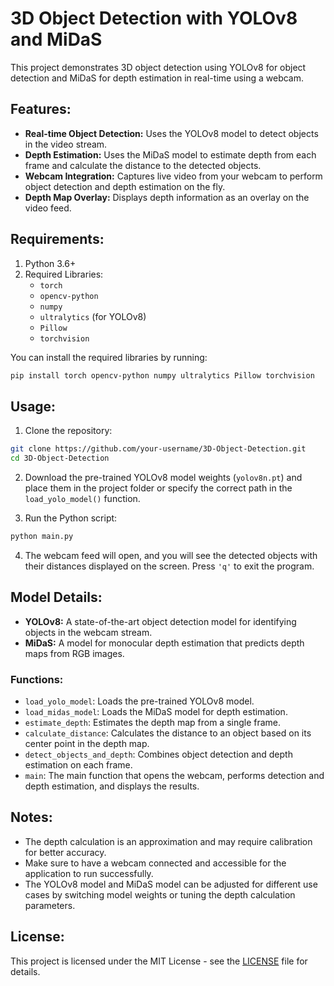 # 3D Object Detection with YOLOv8 and MiDaS

This project demonstrates 3D object detection using YOLOv8 for object detection and MiDaS for depth estimation in real-time using a webcam.

## Features:
- **Real-time Object Detection:** Uses the YOLOv8 model to detect objects in the video stream.
- **Depth Estimation:** Uses the MiDaS model to estimate depth from each frame and calculate the distance to the detected objects.
- **Webcam Integration:** Captures live video from your webcam to perform object detection and depth estimation on the fly.
- **Depth Map Overlay:** Displays depth information as an overlay on the video feed.

## Requirements:
1. Python 3.6+
2. Required Libraries:
   - `torch`
   - `opencv-python`
   - `numpy`
   - `ultralytics` (for YOLOv8)
   - `Pillow`
   - `torchvision`

You can install the required libraries by running:

```bash
pip install torch opencv-python numpy ultralytics Pillow torchvision
```

## Usage:

1. Clone the repository:

```bash
git clone https://github.com/your-username/3D-Object-Detection.git
cd 3D-Object-Detection
```

2. Download the pre-trained YOLOv8 model weights (`yolov8n.pt`) and place them in the project folder or specify the correct path in the `load_yolo_model()` function.

3. Run the Python script:

```bash
python main.py
```

4. The webcam feed will open, and you will see the detected objects with their distances displayed on the screen. Press `'q'` to exit the program.

## Model Details:

- **YOLOv8:** A state-of-the-art object detection model for identifying objects in the webcam stream.
- **MiDaS:** A model for monocular depth estimation that predicts depth maps from RGB images.

### Functions:
- `load_yolo_model`: Loads the pre-trained YOLOv8 model.
- `load_midas_model`: Loads the MiDaS model for depth estimation.
- `estimate_depth`: Estimates the depth map from a single frame.
- `calculate_distance`: Calculates the distance to an object based on its center point in the depth map.
- `detect_objects_and_depth`: Combines object detection and depth estimation on each frame.
- `main`: The main function that opens the webcam, performs detection and depth estimation, and displays the results.

## Notes:
- The depth calculation is an approximation and may require calibration for better accuracy.
- Make sure to have a webcam connected and accessible for the application to run successfully.
- The YOLOv8 model and MiDaS model can be adjusted for different use cases by switching model weights or tuning the depth calculation parameters.

## License:
This project is licensed under the MIT License - see the [LICENSE](LICENSE) file for details.
